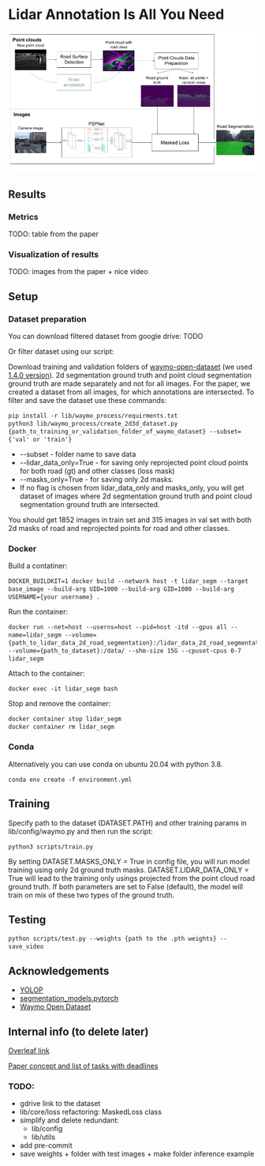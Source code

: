 # Lidar Annotation Is All You Need
![scheme](pictures/scheme.png)
## Results

### Metrics
TODO: table from the paper

### Visualization of results
TODO: images from the paper + nice video

## Setup
### Dataset preparation

You can download filtered dataset from google drive: TODO

Or filter dataset using our script:

Download training and validation folders of [waymo-open-dataset](https://github.com/waymo-research/waymo-open-dataset) (we used [1.4.0 version](https://console.cloud.google.com/storage/browser/waymo_open_dataset_v_1_4_0/individual_files?pageState=(%22StorageObjectListTable%22:(%22f%22:%22%255B%255D%22))&prefix=&forceOnObjectsSortingFiltering=false)). 2d segmentation ground truth and point cloud segmentation ground truth are made separately and not for all images. For the paper, we created a dataset from all images, for which annotations are intersected. To filter and save the dataset use these commands: 
```shell
pip install -r lib/waymo_process/requirments.txt
python3 lib/waymo_process/create_2d3d_dataset.py {path_to_training_or_validation_folder_of_waymo_dataset} --subset={'val' or 'train'}
```
- --subset - folder name to save data
- --lidar_data_only=True - for saving only reprojected point cloud points for both road (gt) and other classes (loss mask)
- --masks_only=True - for saving only 2d masks.
- If no flag is chosen from lidar_data_only and masks_only, you will get dataset of images where 2d segmentation ground truth and point cloud segmentation ground truth are intersected. 

You should get 1852 images in train set and 315 images in val set with both 2d masks of road and reprojected points for road and other classes. 

### Docker
Build a contatiner:
```shell
DOCKER_BUILDKIT=1 docker build --network host -t lidar_segm --target base_image --build-arg UID=1000 --build-arg GID=1000 --build-arg USERNAME={your username} .
```

Run the container:
```shell
docker run --net=host --userns=host --pid=host -itd --gpus all --name=lidar_segm --volume={path_to_lidar_data_2d_road_segmentation}:/lidar_data_2d_road_segmentation --volume={path_to_dataset}:/data/ --shm-size 15G --cpuset-cpus 0-7 lidar_segm
```

Attach to the container:
```shell
docker exec -it lidar_segm bash
```

Stop and remove the container:
```shell
docker container stop lidar_segm
docker container rm lidar_segm
```

### Conda
Alternatively you can use conda on ubuntu 20.04 with python 3.8.
```shell
conda env create -f environment.yml
```

## Training
Specify path to the dataset (DATASET.PATH) and other training params in lib/config/waymo.py and then run the script:
```shell
python3 scripts/train.py
```

By setting DATASET.MASKS_ONLY = True in config file, you will run model training using only 2d ground truth masks. DATASET.LIDAR_DATA_ONLY = True will lead to the training only usings projected from the point cloud road ground truth. If both parameters are set to False (default), the model will train on mix of these two types of the ground truth. 

## Testing
```shell
python scripts/test.py --weights {path to the .pth weights} --save_video
```

## Acknowledgements
* [YOLOP](https://github.com/hustvl/YOLOP)
* [segmentation_models.pytorch](https://github.com/qubvel/segmentation_models.pytorch)
* [Waymo Open Dataset](https://github.com/waymo-research/waymo-open-dataset)


## Internal info (to delete later)
[Overleaf link](https://www.overleaf.com/1696216323nwdndpcgrhwx) 

[Paper concept and list of tasks with deadlines](https://evocargo.atlassian.net/wiki/spaces/PER/pages/717815826/-+Lidar+data+is+all+you+need+for+2d+road+segmentation)

### TODO:
* gdrive link to the dataset
* lib/core/loss refactoring: MaskedLoss class
* simplify and delete redundant:
    * lib/config
    * lib/utils
* add pre-commit 
* save weights + folder with test images + make folder inference example